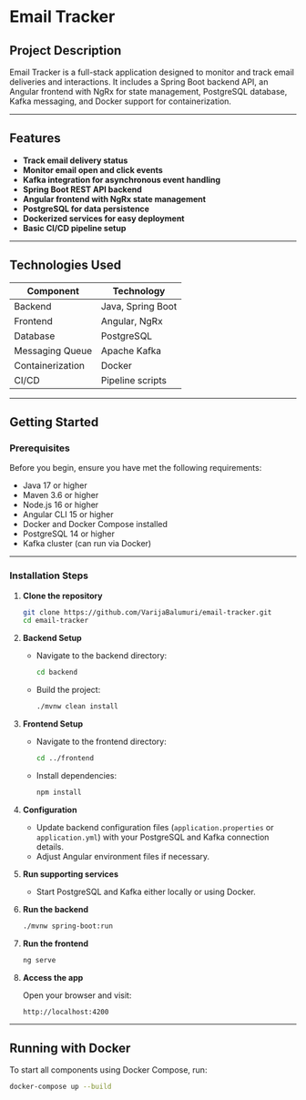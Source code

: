 # Email Tracker

## Project Description

Email Tracker is a full-stack application designed to monitor and track email deliveries and interactions. It includes a Spring Boot backend API, an Angular frontend with NgRx for state management, PostgreSQL database, Kafka messaging, and Docker support for containerization.

---

## Features

- **Track email delivery status**
- **Monitor email open and click events**
- **Kafka integration for asynchronous event handling**
- **Spring Boot REST API backend**
- **Angular frontend with NgRx state management**
- **PostgreSQL for data persistence**
- **Dockerized services for easy deployment**
- **Basic CI/CD pipeline setup**

---

## Technologies Used

| Component          | Technology           |
|--------------------|----------------------|
| Backend            | Java, Spring Boot    |
| Frontend           | Angular, NgRx        |
| Database           | PostgreSQL           |
| Messaging Queue    | Apache Kafka         |
| Containerization   | Docker               |
| CI/CD              | Pipeline scripts     |

---

## Getting Started

### Prerequisites

Before you begin, ensure you have met the following requirements:

- Java 17 or higher
- Maven 3.6 or higher
- Node.js 16 or higher
- Angular CLI 15 or higher
- Docker and Docker Compose installed
- PostgreSQL 14 or higher
- Kafka cluster (can run via Docker)

---

### Installation Steps

1. **Clone the repository**

    ```bash
    git clone https://github.com/VarijaBalumuri/email-tracker.git
    cd email-tracker
    ```

2. **Backend Setup**

    - Navigate to the backend directory:
      ```bash
      cd backend
      ```
    - Build the project:
      ```bash
      ./mvnw clean install
      ```

3. **Frontend Setup**

    - Navigate to the frontend directory:
      ```bash
      cd ../frontend
      ```
    - Install dependencies:
      ```bash
      npm install
      ```

4. **Configuration**

    - Update backend configuration files (`application.properties` or `application.yml`) with your PostgreSQL and Kafka connection details.
    - Adjust Angular environment files if necessary.

5. **Run supporting services**

    - Start PostgreSQL and Kafka either locally or using Docker.

6. **Run the backend**

    ```bash
    ./mvnw spring-boot:run
    ```

7. **Run the frontend**

    ```bash
    ng serve
    ```

8. **Access the app**

    Open your browser and visit:

    ```
    http://localhost:4200
    ```

---

## Running with Docker

To start all components using Docker Compose, run:

```bash
docker-compose up --build

